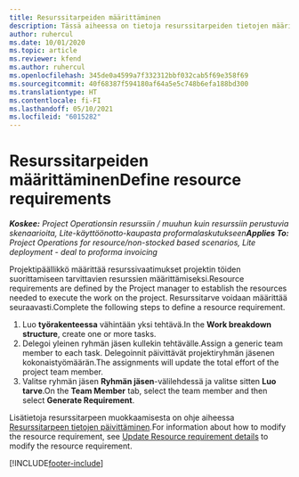 ```yaml
---
title: Resurssitarpeiden määrittäminen
description: Tässä aiheessa on tietoja resurssitarpeiden tietojen määrittämisestä.
author: ruhercul
ms.date: 10/01/2020
ms.topic: article
ms.reviewer: kfend
ms.author: ruhercul
ms.openlocfilehash: 345de0a4599a7f332312bbf032cab5f69e358f69
ms.sourcegitcommit: 40f68387f594180af64a5e5c748b6efa188bd300
ms.translationtype: HT
ms.contentlocale: fi-FI
ms.lasthandoff: 05/10/2021
ms.locfileid: "6015282"
---
```

# <a name="define-resource-requirements"></a><span data-ttu-id="509c5-103">Resurssitarpeiden määrittäminen</span><span class="sxs-lookup"><span data-stu-id="509c5-103">Define resource requirements</span></span>

<span data-ttu-id="509c5-104">_**Koskee:** Project Operationsin resurssiin / muuhun kuin resurssiin perustuvia skenaarioita, Lite-käyttöönotto-kaupasta proformalaskutukseen_</span><span class="sxs-lookup"><span data-stu-id="509c5-104">_**Applies To:** Project Operations for resource/non-stocked based scenarios, Lite deployment - deal to proforma invoicing_</span></span>

<span data-ttu-id="509c5-105">Projektipäällikkö määrittää resurssivaatimukset projektin töiden suorittamiseen tarvittavien resurssien määrittämiseksi.</span><span class="sxs-lookup"><span data-stu-id="509c5-105">Resource requirements are defined by the Project manager to establish the resources needed to execute the work on the project.</span></span> <span data-ttu-id="509c5-106">Resurssitarve voidaan määrittää seuraavasti.</span><span class="sxs-lookup"><span data-stu-id="509c5-106">Complete the following steps to define a resource requirement.</span></span>

1.  <span data-ttu-id="509c5-107">Luo **työrakenteessa** vähintään yksi tehtävä.</span><span class="sxs-lookup"><span data-stu-id="509c5-107">In the **Work breakdown structure**, create one or more tasks.</span></span>
2.  <span data-ttu-id="509c5-108">Delegoi yleinen ryhmän jäsen kullekin tehtävälle.</span><span class="sxs-lookup"><span data-stu-id="509c5-108">Assign a generic team member to each task.</span></span> <span data-ttu-id="509c5-109">Delegoinnit päivittävät projektiryhmän jäsenen kokonaistyömäärän.</span><span class="sxs-lookup"><span data-stu-id="509c5-109">The assignments will update the total effort of the project team member.</span></span>
3.  <span data-ttu-id="509c5-110">Valitse ryhmän jäsen **Ryhmän jäsen**-välilehdessä ja valitse sitten **Luo tarve**.</span><span class="sxs-lookup"><span data-stu-id="509c5-110">On the **Team Member** tab, select the team member and then select **Generate Requirement**.</span></span>

<span data-ttu-id="509c5-111">Lisätietoja resurssitarpeen muokkaamisesta on ohje aiheessa [Resurssitarpeen tietojen päivittäminen](define-resource-requirements.md).</span><span class="sxs-lookup"><span data-stu-id="509c5-111">For information about how to modify the resource requirement, see [Update Resource requirement details](define-resource-requirements.md) to modify the resource requirement.</span></span>

[!INCLUDE[footer-include](../includes/footer-banner.md)]